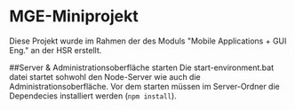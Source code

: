 # MGE-Miniprojekt
Diese Projekt wurde im Rahmen der des Moduls "Mobile Applications + GUI Eng." an der HSR erstellt.

##Server & Administrationsoberfläche starten
Die start-environment.bat datei startet sohwohl den Node-Server wie auch die Administrationsoberfläche.
Vor dem starten müssen im Server-Ordner die Dependecies installiert werden (`npm install`).
